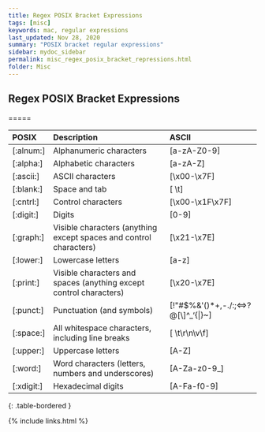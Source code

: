 ```yaml
---
title: Regex POSIX Bracket Expressions
tags: [misc]
keywords: mac, regular expressions
last_updated: Nov 28, 2020
summary: "POSIX bracket regular expressions"
sidebar: mydoc_sidebar
permalink: misc_regex_posix_bracket_repressions.html
folder: Misc
---
```


## Regex POSIX Bracket Expressions
=====


|POSIX|Description|ASCII
|:------|:------|:-----
|[:alnum:]|Alphanumeric characters|[a-zA-Z0-9]
|[:alpha:]|Alphabetic characters|[a-zA-Z]
|[:ascii:]|ASCII characters|[\x00-\x7F]
|[:blank:]|Space and tab|[ \t]
|[:cntrl:]|Control characters|[\x00-\x1F\x7F]
|[:digit:]|Digits|[0-9]
|[:graph:]|Visible characters (anything except spaces and control characters)|[\x21-\x7E]
|[:lower:]|Lowercase letters|[a-z]
|[:print:]|Visible characters and spaces (anything except control characters)|[\x20-\x7E]
|[:punct:]|Punctuation (and symbols)|[!"\#$%&'()*+,\-./:;<=>?\@\[\\\]^_‘{\|}~]
|[:space:]|All whitespace characters, including line breaks|[ \t\r\n\v\f]
|[:upper:]|Uppercase letters|[A-Z]
|[:word:]|Word characters (letters, numbers and underscores)|[A-Za-z0-9_]
|[:xdigit:]|Hexadecimal digits|[A-Fa-f0-9]
{: .table-bordered }


{% include links.html %}
